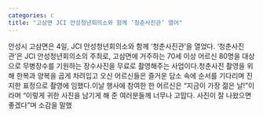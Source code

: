 ```yaml
---
categories: c
title: "고삼면 JCI 안성청년회의소와 함께 ‘청춘사진관’ 열어"
---
```

안성시 고삼면은 4일, JCI 안성청년회의소와 함께 ‘청춘사진관’을 열었다. ‘청춘사진관’은 JCI 안성청년회의소의 주최로, 고삼면에 거주하는 70세 이상 어르신 80명을 대상으로 무병장수를 기원하는 장수사진을 무료로 촬영해주는 사업이다.청춘사진 촬영을 위해 한복과 양복을 곱게 차려입고 오신 어르신들은 즐거운 담소 속에 순서를 기다리며 진지한 표정으로 촬영에 임했다.이날 행사에 참여한 한 어르신은 “지금이 가장 젊은 날!”이라며 “이렇게 귀한 사진을 남기게 해 준 여러분들께 너무나 고맙다. 사진이 잘 나왔으면 좋겠다”며 소감을 말했